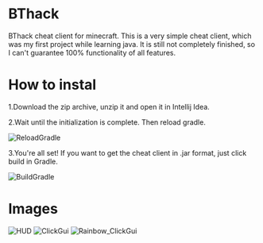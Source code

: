 # BThack

BThack cheat client for minecraft.
This is a very simple cheat client, which was my first project while learning java. It is still not completely finished, so I can't guarantee 100% functionality of all features.


# How to instal

1.Download the zip archive, unzip it and open it in Intellij Idea.
<p>
2.Wait until the initialization is complete. Then reload gradle.
  
![ReloadGradle](https://raw.githubusercontent.com/Ferra13671/BThack/main/Images/reloadGradle.png)

3.You're all set! If you want to get the cheat client in .jar format, just click build in Gradle.
<p>

![BuildGradle](https://raw.githubusercontent.com/Ferra13671/BThack/main/Images/buildGradle.png)
<p>
  
# Images
  
![HUD](https://raw.githubusercontent.com/Ferra13671/BThack/main/Images/HUD.png)
![ClickGui](https://raw.githubusercontent.com/Ferra13671/BThack/main/Images/ClickGui.png)
![Rainbow_ClickGui](https://raw.githubusercontent.com/Ferra13671/BThack/main/Images/Rainbow_ClickGui.png)
